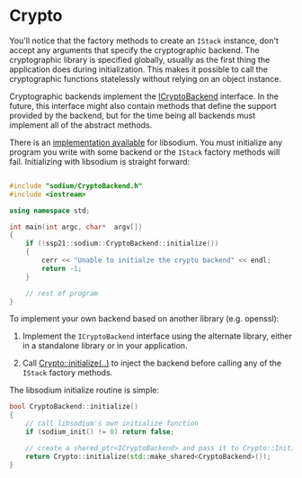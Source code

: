 # Crypto

You'll notice that the factory methods to create an `IStack` instance, don't accept any arguments that specify the cryptographic backend. The cryptographic library
is specified globally, usually as the first thing the application does during initialization. This makes it possible to call the cryptographic functions statelessly
without relying on an object instance.

Cryptographic backends implement the [ICryptoBackend]({{base_doxygen_path}}/classssp21_1_1ICryptoBackend.html) interface. In the future, this interface might also
contain methods that define the support provided by the backend, but for the time being all backends must implement all of the abstract methods.

There is an [implementation available]({{base_doxygen_path}}/classssp21_1_1sodium_1_1CryptoBackend.html) for libsodium. You must initialize any program you write with
some backend or the `IStack` factory methods will fail. Initializing with libsodium is straight forward:

```c++

#include "sodium/CryptoBackend.h"
#include <iostream>

using namespace std;

int main(int argc, char*  argv[])
{
    if (!ssp21::sodium::CryptoBackend::initialize())
    {
        cerr << "Unable to initialze the crypto backend" << endl;
        return -1;
    }

	// rest of program
}

```

To implement your own backend based on another library (e.g. openssl):

1. Implement the `ICryptoBackend` interface using the alternate library, either in a standalone library or in your application.

2. Call [Crypto::initialize(..)]({{base_doxygen_path}}/classssp21_1_1Crypto.html) to inject the backend before calling any of the `IStack` factory methods.

The libsodium initialize routine is simple:

``` c++
bool CryptoBackend::initialize()
{
    // call libsodium's own initialize function
    if (sodium_init() != 0) return false;

	// create a shared_ptr<ICryptoBackend> and pass it to Crypto::Initialize(..)
	return Crypto::initialize(std::make_shared<CryptoBackend>());
}
```
